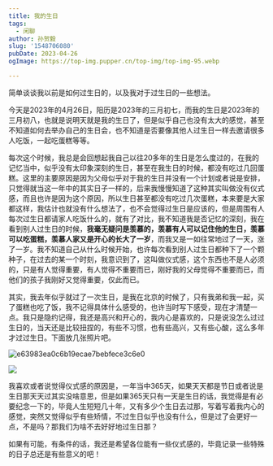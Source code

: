 ```yaml
---
title: 我的生日
tags:
  - 闲聊
author: 孙贺毅
slug: '1548706080'
pubDate: 2023-04-26
ogImage: https://top-img.pupper.cn/top-img/top-img-95.webp

---
```


简单谈谈我以前是如何过生日的，以及我对于过生日的一些想法。

<!-- more -->

今天是2023年的4月26日，阳历是2023年的三月初七，而我的生日是2023年的三月初八，也就是说明天就是我的生日了，但是似乎自己也没有太大的感觉，甚至不知道如何去举办自己的生日会，也不知道是否要像其他人过生日一样去邀请很多人吃饭，一起吃蛋糕等等。

每次这个时候，我总是会回想起我自己以往20多年的生日是怎么度过的，在我的记忆当中，似乎没有太印象深刻的生日，甚至在我生日的时候，都没有吃过几回蛋糕。这里的主要原因是因为父母似乎对于我的生日并没有一个计划或者说是安排，只觉得就当这一年中的其实日子一样的，后来我慢慢知道了这种其实叫做没有仪式感，而且也许是因为这个原因，所以生日甚至都没有吃过几次蛋糕，本来要是大家都这样，我估计也就没有什么想法了，也不会觉得过生日是应该的，但是周围有人每次过生日都请家人吃饭什么的，就有了对比，我不知道我是否记忆的深刻，我在看到别人过生日的时候，**我毫无疑问是羡慕的，羡慕有人可以记住他的生日，羡慕可以吃蛋糕，羡慕人家又是开心的长大了一岁**，而我又是一如往常地过了一天，涨了一岁。我不知道自己从什么时候开始，也许每次看到别人过生日都种下了一个颗种子，在过去的某一个时刻，我意识到了，这叫做仪式感，这个东西也不是人必须的，只是有人觉得重要，有人觉得不重要而已，刚好我的父母觉得不重要而已，而他们的孩子我刚好又觉得重要，仅此而已。

其实，我去年似乎就过了一次生日，是我在北京的时候了，只有我弟和我一起，买了蛋糕也吃了饭，我不记得具体什么感受的，也许当时写下感受，现在才清楚一点。我只是隐约记得，我还是高兴和开心的，我内心是喜欢的，只是说没怎么过过生日的，当天还是比较扭捏的，有些不习惯，也有些高兴，又有些心酸，这么多年才过过生日。下面放几张照片吧。

![e63983ea0c6b19ecae7bebfece3c6e0](https://shyblog.oss-cn-beijing.aliyuncs.com/img/e63983ea0c6b19ecae7bebfece3c6e0.jpg)

![](https://shyblog.oss-cn-beijing.aliyuncs.com/img/e63983ea0c6b19ecae7bebfece3c6e0-1682493547803-2.jpg)

我喜欢或者说觉得仪式感的原因是，一年当中365天，如果天天都是节日或者说是生日那天天过其实没啥意思，但是如果365天只有一天是生日的话，我觉得是有必要纪念一下的，毕竟人生短短几十年，又有多少个生日去过那，写着写着我内心的感觉，突然又觉得似乎有些矫情，不过生日似乎也没有什么，但是过了会更好一点，不是吗？那我们为啥不去好好地过生日那？

如果有可能，有条件的话，我还是希望各位能有一些仪式感的，毕竟记录一些特殊的日子总还是有些意义的吧！
